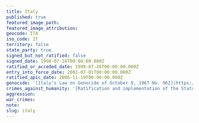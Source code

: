 ```yaml
---
title: Italy
published: true
featured_image_path:
featured_image_attribution:
geocode: ITA
iso_code: IT
territory: false
state_party: true
signed_but_not_ratified: false
signed_date: 1998-07-18T00:00:00.000Z
ratified_or_acceded_date: 1999-07-26T00:00:00.000Z
entry_into_force_date: 2002-07-01T00:00:00.000Z
ratified_apic_date: 2006-11-19T00:00:00.000Z
genocide: '[Italy’s Law on Genocide of October 9, 1967 No. 962](https://iccdb.hrlc.net/data/doc/449/)'
crimes_against_humanity: '[Ratification and implementation of the Statute of the International Criminal Court: Article 7](https://iccdb.hrlc.net/data/doc/489/)'
aggression:
war_crimes:
note:
slug: italy
---
```



